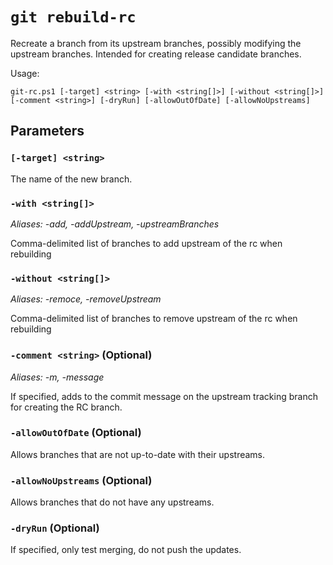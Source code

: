 # `git rebuild-rc`

Recreate a branch from its upstream branches, possibly modifying the upstream branches. Intended for creating release candidate branches.

Usage:

    git-rc.ps1 [-target] <string> [-with <string[]>] [-without <string[]>] [-comment <string>] [-dryRun] [-allowOutOfDate] [-allowNoUpstreams]

## Parameters

### `[-target] <string>`

The name of the new branch.

### `-with <string[]>`

_Aliases: -add, -addUpstream, -upstreamBranches_

Comma-delimited list of branches to add upstream of the rc when rebuilding

### `-without <string[]>`

_Aliases: -remoce, -removeUpstream_

Comma-delimited list of branches to remove upstream of the rc when rebuilding

### `-comment <string>` (Optional)

_Aliases: -m, -message_

If specified, adds to the commit message on the upstream tracking branch for creating the RC branch.

### `-allowOutOfDate` (Optional)

Allows branches that are not up-to-date with their upstreams.

### `-allowNoUpstreams` (Optional)

Allows branches that do not have any upstreams.

### `-dryRun` (Optional)

If specified, only test merging, do not push the updates.
